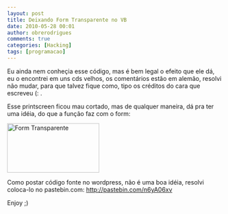 ```yaml
---
layout: post
title: Deixando Form Transparente no VB
date: 2010-05-28 00:01
author: obrerodrigues
comments: true
categories: [Hacking]
tags: [programacao]
---
```

Eu ainda nem conheçia esse código, mas é bem legal o efeito que ele dá, eu o encontrei em uns cds velhos, os comentários estão em alemão, resolvi não mudar, para que talvez fique como, tipo os créditos do cara que escreveu (: .

Esse printscreen ficou mau cortado, mas de qualquer maneira, dá pra ter uma idéia, do que a função faz com o form:

<img src="http://img526.imageshack.us/img526/7662/trasparentec.jpg" alt="Form Transparente" width="215" height="115" />

Como postar código fonte no wordpress, não é uma boa idéia, resolvi coloca-lo no pastebin.com: <a href="http://pastebin.com/n6yA06xv" target="_blank">http://pastebin.com/n6yA06xv</a>

Enjoy ;)
